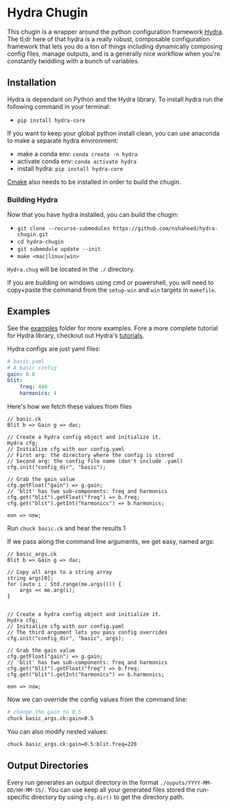 # Hydra Chugin

This chugin is a wrapper around the python configuration framework [Hydra](https://hydra.cc/). The tl;dr here of that hydra is a really robust, composable configuration framework that lets you do a ton of things including dynamically composing config files, manage outputs, and is a generally nice workflow when you're constantly twiddling with a bunch of variables.

## Installation

Hydra is dependant on Python and the Hydra library. To install hydra run the following command in your terminal:
- `pip install hydra-core`

If you want to keep your global python install clean, you can use anaconda to 
make a separate hydra environment:
- make a conda env: `conda create -n hydra`
- activate conda env: `conda activate hydra`
- install hydra: `pip install hydra-core`

[Cmake](https://cmake.org/) also needs to be installed in order to build the chugin.

### Building Hydra
Now that you have hydra installed, you can build the chugin:
- `git clone --recurse-submodules https://github.com/nshaheed/hydra-chugin.git`
- `cd hydra-chugin`
- `git submodule update --init`
- `make <mac|linux|win>`

`Hydra.chug` will be located in the `./` directory.

If you are building on windows using cmd or powershell, you will need to copy+paste the command from the `setup-win` and `win` targets in `makefile`.

## Examples
See the [examples](examples/) folder for more examples. Fore a more complete
tutorial for Hydra library, checkout out Hydra's [tutorials](https://hydra.cc/docs/tutorials/intro/).

Hydra configs are just yaml files:
``` yaml
# basic.yaml
# A basic config
gain: 0.8
blit:
    freq: 440
    harmonics: 4
```

Here's how we fetch these values from files
``` chuck
// basic.ck
Blit b => Gain g => dac;

// Create a hydra config object and initialize it.
Hydra cfg;
// Initialize cfg with our config.yaml
// First arg: the directory where the config is stored
// Second arg: the config file name (don't include .yaml)
cfg.init("config_dir", "basic");

// Grab the gain value
cfg.getFloat("gain") => g.gain;
// 'blit' has two sub-components: freq and harmonics
cfg.get("blit").getFloat("freq") => b.freq;
cfg.get("blit").getInt("harmonics") => b.harmonics;

eon => now;
```

Run `chuck basic.ck` and hear the results
1

If we pass along the command line arguments, we get easy, named args:
```chuck
// basic_args.ck
Blit b => Gain g => dac;

// Copy all args to a string array
string args[0];
for (auto i : Std.range(me.args())) {
    args << me.arg(i);
}


// Create a hydra config object and initialize it.
Hydra cfg;
// Initialize cfg with our config.yaml
// The third argument lets you pass config overrides
cfg.init("config_dir", "basic", args);

// Grab the gain value
cfg.getFloat("gain") => g.gain;
// 'blit' has two sub-components: freq and harmonics
cfg.get("blit").getFloat("freq") => b.freq;
cfg.get("blit").getInt("harmonics") => b.harmonics;

eon => now;

```

Now we can override the config values from the command line:

``` bash
# change the gain to 0.5
chuck basic_args.ck:gain=0.5
```

You can also modify nested values:
``` bash
chuck basic_args.ck:gain=0.5:blit.freq=220
```

## Output Directories

Every run generates an output directory in the format `./ouputs/YYYY-MM-DD/HH-MM-SS/`. You can use keep all your generated files stored the run-specific directory by using `cfg.dir()` to get the directory path.
